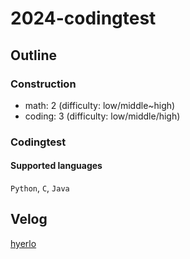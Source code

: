 # 2024-codingtest
## Outline

### Construction
- math: 2 (difficulty: low/middle~high)
- coding: 3 (difficulty: low/middle/high)

### Codingtest
#### Supported languages
`Python`, `C`, `Java`

## Velog
[hyerlo](https://velog.io/@hyerlo/2024-%EC%8A%A4%EB%A7%88%ED%8A%B8%EB%9E%A9-%EC%BD%94%EB%94%A9%ED%85%8C%EC%8A%A4%ED%8A%B8)
